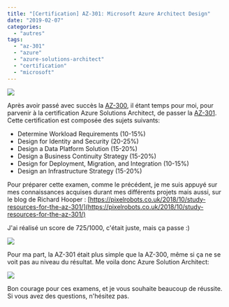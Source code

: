 ```yaml
---
title: "[Certification] AZ-301: Microsoft Azure Architect Design"
date: "2019-02-07"
categories: 
  - "autres"
tags: 
  - "az-301"
  - "azure"
  - "azure-solutions-architect"
  - "certification"
  - "microsoft"
---
```


![](https://cloudyjourney.fr/wp-content/uploads/2019/02/exam-az301-600x600.png)

Après avoir passé avec succès la [AZ-300](https://cloudyjourney.fr/2019/01/25/certification-az-300-microsoft-azure-architect-technologies), il étant temps pour moi, pour parvenir à la certification Azure Solutions Architect, de passer la [AZ-301](https://www.microsoft.com/en-us/learning/exam-az-301.aspx). Cette certification est composée des sujets suivants:

- Determine Workload Requirements (10-15%)
- Design for Identity and Security (20-25%)
- Design a Data Platform Solution (15-20%)
- Design a Business Continuity Strategy (15-20%)
- Design for Deployment, Migration, and Integration (10-15%)
- Design an Infrastructure Strategy (15-20%)

Pour préparer cette examen, comme le précédent, je me suis appuyé sur mes connaissances acquises durant mes différents projets mais aussi, sur le blog de Richard Hooper : [https://pixelrobots.co.uk/2018/10/study-resources-for-the-az-301/](https://pixelrobots.co.uk/2018/10/study-resources-for-the-az-301/)

J'ai réalisé un score de 725/1000, c'était juste, mais ça passe :)

![](https://cloudyjourney.fr/wp-content/uploads/2019/02/Screenshot-2019-02-06-at-11.27.29.png)

Pour ma part, la AZ-301 était plus simple que la AZ-300, même si ça ne se voit pas au niveau du résultat. Me voila donc Azure Solution Architect:

![](https://cloudyjourney.fr/wp-content/uploads/2019/02/microsoft-certified-expert.png)

Bon courage pour ces examens, et je vous souhaite beaucoup de réussite. Si vous avez des questions, n'hésitez pas.
